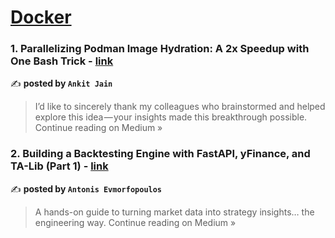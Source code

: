 
<h1><a href=https://medium.com/tag/docker/recommended target="_blank" rel="noopener noreferrer">Docker</a></h1>
<h3>1.  Parallelizing Podman Image Hydration: A 2x Speedup with One Bash Trick - <a href="https://medium.com/@91meltdown/parallelizing-podman-image-hydration-a-2x-speedup-with-one-bash-trick-cea3aa5d7092?source=rss------docker-5" target="_blank" rel="noopener noreferrer">link</a></h3>

✍️ **posted by `Ankit Jain`**

<blockquote>I’d like to sincerely thank my colleagues who brainstormed and helped explore this idea — your insights made this breakthrough possible.
Continue reading on Medium »</blockquote>

<h3>2. Building a Backtesting Engine with FastAPI, yFinance, and TA-Lib (Part 1) - <a href="https://medium.com/@antony.evmo/building-a-backtesting-engine-with-fastapi-yfinance-and-ta-lib-part-1-b9ee02c2ceb5?source=rss------docker-5" target="_blank" rel="noopener noreferrer">link</a></h3>

✍️ **posted by `Antonis Evmorfopoulos`**

<blockquote>A hands-on guide to turning market data into strategy insights… the engineering way.
Continue reading on Medium »</blockquote>

